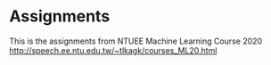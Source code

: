 # Assignments
This is the assignments from NTUEE Machine Learning Course 2020
http://speech.ee.ntu.edu.tw/~tlkagk/courses_ML20.html
